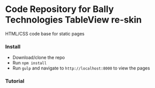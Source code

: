 Code Repository for Bally Technologies TableView re-skin 
========================================================

HTML/CSS code base for static pages

### Install

* Download/clone the repo
* Run `npm install`
* Run `gulp` and navigate to `http://localhost:8000` to view the pages

### Tutorial